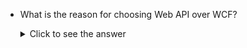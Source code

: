 * What is the reason for choosing Web API over WCF?
    <details>
    <summary>Click to see the answer</summary> 
    
    * WCF also provides REST based API using WebHttpBinding, but Web API has more features.
    * WCF supports multiple protocols, while Web API supports http only.
    * Web API is suitable for clients with less bandwidth as it uses less bandwidth. This is not the case with WCF service. 
    * Letter comparsion - WCF is like a letter inside an envelope while Web API is like a postcard. Here SOAP adds another layer (envelope).
    </details>